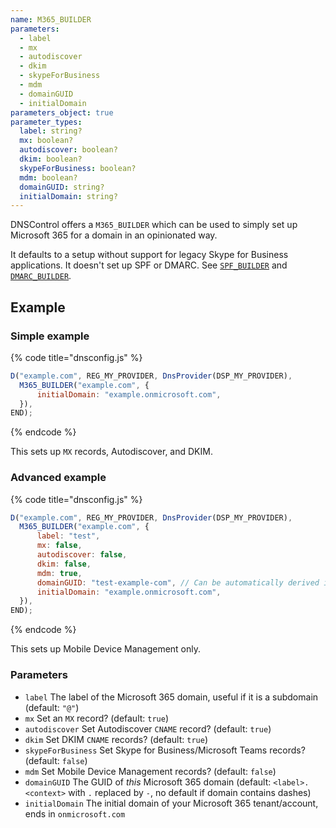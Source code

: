 ```yaml
---
name: M365_BUILDER
parameters:
  - label
  - mx
  - autodiscover
  - dkim
  - skypeForBusiness
  - mdm
  - domainGUID
  - initialDomain
parameters_object: true
parameter_types:
  label: string?
  mx: boolean?
  autodiscover: boolean?
  dkim: boolean?
  skypeForBusiness: boolean?
  mdm: boolean?
  domainGUID: string?
  initialDomain: string?
---
```


DNSControl offers a `M365_BUILDER` which can be used to simply set up Microsoft 365 for a domain in an opinionated way.

It defaults to a setup without support for legacy Skype for Business applications.
It doesn't set up SPF or DMARC. See [`SPF_BUILDER`](SPF_BUILDER.md) and [`DMARC_BUILDER`](DMARC_BUILDER.md).

## Example

### Simple example

{% code title="dnsconfig.js" %}
```javascript
D("example.com", REG_MY_PROVIDER, DnsProvider(DSP_MY_PROVIDER),
  M365_BUILDER("example.com", {
      initialDomain: "example.onmicrosoft.com",
  }),
END);
```
{% endcode %}

This sets up `MX` records, Autodiscover, and DKIM.

### Advanced example

{% code title="dnsconfig.js" %}
```javascript
D("example.com", REG_MY_PROVIDER, DnsProvider(DSP_MY_PROVIDER),
  M365_BUILDER("example.com", {
      label: "test",
      mx: false,
      autodiscover: false,
      dkim: false,
      mdm: true,
      domainGUID: "test-example-com", // Can be automatically derived in this case, if example.com is the context.
      initialDomain: "example.onmicrosoft.com",
  }),
END);
```
{% endcode %}

This sets up Mobile Device Management only.

### Parameters

* `label` The label of the Microsoft 365 domain, useful if it is a subdomain (default: `"@"`)
* `mx` Set an `MX` record? (default: `true`)
* `autodiscover` Set Autodiscover `CNAME` record? (default: `true`)
* `dkim` Set DKIM `CNAME` records? (default: `true`)
* `skypeForBusiness` Set Skype for Business/Microsoft Teams records? (default: `false`)
* `mdm` Set Mobile Device Management records? (default: `false`)
* `domainGUID` The GUID of _this_ Microsoft 365 domain (default: `<label>.<context>` with `.` replaced by `-`, no default if domain contains dashes)
* `initialDomain` The initial domain of your Microsoft 365 tenant/account, ends in `onmicrosoft.com`

